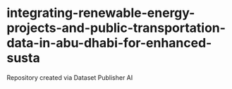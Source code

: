 # integrating-renewable-energy-projects-and-public-transportation-data-in-abu-dhabi-for-enhanced-susta
Repository created via Dataset Publisher AI
